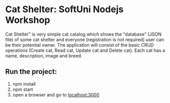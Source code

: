# Cat Shelter: SoftUni Nodejs Workshop
Cat Shelter" is very simple cat catalog which shows the "database" (JSON file) of some cat shelter and everyone (registration is not required) user can be their potential owner. The application will consist of the basic CRUD operations (Create cat, Read cat, Update cat and Delete cat). Each cat has a name, description, image and breed.
## Run the project:
  1. npm install
  1. npm start
  1. open a browser and go to [localhost:3000](http://localhost:3000/)
